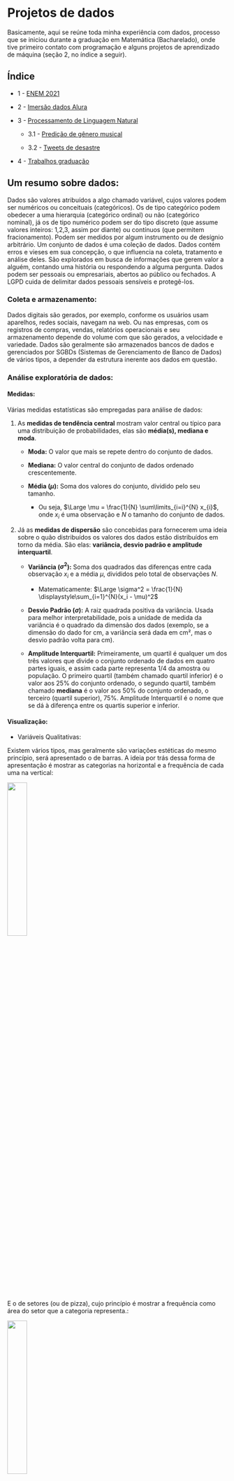 # Projetos de dados
Basicamente, aqui se reúne toda minha experiência com dados, processo que se iniciou durante a graduação em Matemática (Bacharelado), onde tive primeiro contato com programação e alguns projetos de aprendizado de máquina (seção 2, no índice a seguir).

## Índice
- 1 - [ENEM 2021](https://github.com/GHM-ML/Projetos-de-dados/tree/main/ENEM%202021)

- 2 - [Imersão dados Alura](https://github.com/GHM-ML/Projetos-de-dados/tree/main/Imersao-dados-Alura)

- 3 - [Processamento de Linguagem Natural](https://github.com/GHM-ML/Projetos-de-dados/tree/main/Processamento%20de%20Linguagem%20Natural) 

    - 3.1 - [Predição de gênero musical](https://github.com/GHM-ML/Projetos-de-dados/tree/main/Processamento%20de%20Linguagem%20Natural/Predi%C3%A7%C3%A3o%20de%20g%C3%AAnero%20musical)

    - 3.2 - [Tweets de desastre](https://github.com/GHM-ML/Projetos-de-dados/tree/main/Processamento%20de%20Linguagem%20Natural/Tweets%20de%20desastre)
   
- 4 - [Trabalhos graduação](https://github.com/GHM-ML/Projetos-de-dados/tree/main/Trabalhos-graduacao)

## Um resumo sobre dados:
Dados são valores atribuídos a algo chamado variável, cujos valores podem ser numéricos ou conceituais (categóricos). Os de tipo categórico podem obedecer a uma hierarquia (categórico ordinal) ou não (categórico nominal), já os de tipo numérico podem ser do tipo discreto (que assume valores inteiros: 1,2,3, assim por diante) ou contínuos (que permitem fracionamento). Podem ser medidos por algum instrumento ou de desígnio arbitrário.
Um conjunto de dados é uma coleção de dados.
Dados contém erros e vieses em sua concepção, o que influencia na coleta, tratamento e análise deles.
São explorados em busca de informações que gerem valor a alguém, contando uma história ou respondendo a alguma pergunta.
Dados podem ser pessoais ou empresariais, abertos ao público ou fechados. A LGPD cuida de delimitar dados pessoais sensíveis e protegê-los.
### Coleta e armazenamento:
Dados digitais são gerados, por exemplo, conforme os usuários usam aparelhos, redes sociais, navegam na web. Ou nas empresas, com os registros de compras, vendas, relatórios operacionais e seu armazenamento depende do volume com que são gerados, a velocidade e variedade.
Dados são geralmente são armazenados bancos de dados e gerenciados por SGBDs (Sistemas de Gerenciamento de Banco de Dados) de vários tipos, a depender da estrutura inerente aos dados em questão.
### Análise exploratória de dados:
#### Medidas:
Várias medidas estatísticas são empregadas para análise de dados:

1. As **medidas de tendência central** mostram valor central ou típico para uma distribuição de probabilidades, elas são **média(s), mediana e moda**.
   - **Moda:** O valor que mais se repete dentro do conjunto de dados.
   
   - **Mediana:** O valor central do conjunto de dados ordenado crescentemente.
   
   - **Média ($\mu$):** Soma dos valores do conjunto, dividido pelo seu tamanho. 
 
      - Ou seja, $\Large \mu = \frac{1}{N} \sum\limits_{i=i}^{N} x_{i}$, onde $x_{i}$ é uma observação e $N$ o tamanho do conjunto de dados.
     
2. Já as **medidas de dispersão** são concebidas para fornecerem uma ideia sobre o quão distribuídos os valores dos dados estão distribuídos em torno da média. São elas: **variância, desvio padrão e amplitude interquartil**.

   - **Variância ($\sigma^2$):** Soma dos quadrados das diferenças entre cada observação $x_{i}$ e a média $\mu$, divididos pelo total de observações $N$.
  
     - Matematicamente: $\Large \sigma^2 = \frac{1}{N} \displaystyle\sum_{i=1}^{N}(x_i - \mu)^2$
   
   - **Desvio Padrão ($\sigma$):** A raiz quadrada positiva da variância. Usada para melhor interpretabilidade, pois a unidade de medida da variância é o quadrado da dimensão dos dados (exemplo, se a dimensão do dado for cm, a variância será dada em cm², mas o desvio padrão volta para cm).
   
   - **Amplitude Interquartil:** Primeiramente, um quartil é qualquer um dos três valores que divide o conjunto ordenado de dados em quatro partes iguais, e assim cada parte representa 1/4 da amostra ou população. O primeiro quartil (também chamado quartil inferior) é o valor aos 25% do conjunto ordenado, o segundo quartil, também chamado **mediana** é o valor aos 50% do conjunto ordenado, o terceiro (quartil superior), 75%. Amplitude Interquartil é o nome que se dá à diferença entre os quartis superior e inferior.

#### Visualização:
- Variáveis Qualitativas:

Existem vários tipos, mas geralmente são variações estéticas do mesmo princípio, será apresentado o de barras. A ideia por trás dessa forma de apresentação é mostrar as categorias na horizontal e a frequência de cada uma na vertical:
  
<img src= "https://github.com/GHM-ML/Projetos-de-dados/assets/100609713/3794cc86-8b9f-4fa0-bb57-c1bd8abab29c" width=30% height=30%>

E o de setores (ou de pizza), cujo princípio é mostrar a frequência como área do setor que a categoria representa.:

<img src= "https://github.com/GHM-ML/Projetos-de-dados/assets/100609713/41ca0aa0-9c82-4365-9785-a5b0ff405e77" width=30% height=30%>


- Variáveis Quantitativas:

Os gráficos mostrados também funcionam bem para variáveis quantitativas discretas. Além deles, pode-se considerar:


<img src= "https://github.com/GHM-ML/Projetos-de-dados/assets/100609713/7fd27912-5606-4ddb-a967-06085e18e5e3" width=30% height=30%>

## Big data
Refere-se a um conjunto de tecnologias requeridas quando um conjunto de dados é volumoso, variado e coletado em escalas tão fora dos padrões tradicionais (como os dados gerados em redes sociais), que as técnicas de coleta, tratamento, operações de consulta e geração de relatórios se tornam impraticáveis, forçando o desenvolvimento de recursos e procedimentos otimizados para lidar especificamente com este tipo de conjunto de dados.
## Machine Learning
Muitas vezes, busca-se obter inferências ou entender as relações existentes entre as variáveis constituintes de um conjunto de dados. O Aprendizado de Máquina (Machine Learning) é a ciência de desenvolvimento de algoritmos e modelos estatísticos que voltado para atender a essas necessidades. Apesar de possuir vários algoritmos voltados à resolução de vários tipos de problemas, as classificações mais comuns são:
1. Aprendizado supervisionado;
2. Aprendizado não supervisionado;
3. Aprendizado semissupervisionado;
4. Aprendizado por reforço.

Os algoritmos de tipo 1. (únicos tratados aqui, até o momento) podem, ainda, serem subcategorizados em: Regressão e Classificação.

# Referências:
- https://escoladedados.org/tutoriais/o-que-sao-dados/#:~:text=Em%20resumo%2C%20dados%20s%C3%A3o%20valores,ser%20atribu%C3%ADdos%20de%20forma%20arbitr%C3%A1ria.
- https://pt.wikipedia.org/wiki/Sistema_de_gerenciamento_de_banco_de_dados
- https://www.oracle.com/br/big-data/what-is-big-data/
- https://aws.amazon.com/pt/what-is/machine-learning/
- [Estatística Básica (Livro por Pedro Alberto Morettin e Wilton O. Bussab)](https://g.co/kgs/tNHyFY)
- [An Introduction to Statistical Learning: with applications in R (Livro por Daniela Witten, Robert Tibshirani e Trevor Hastie)](https://g.co/kgs/5DGxto)
